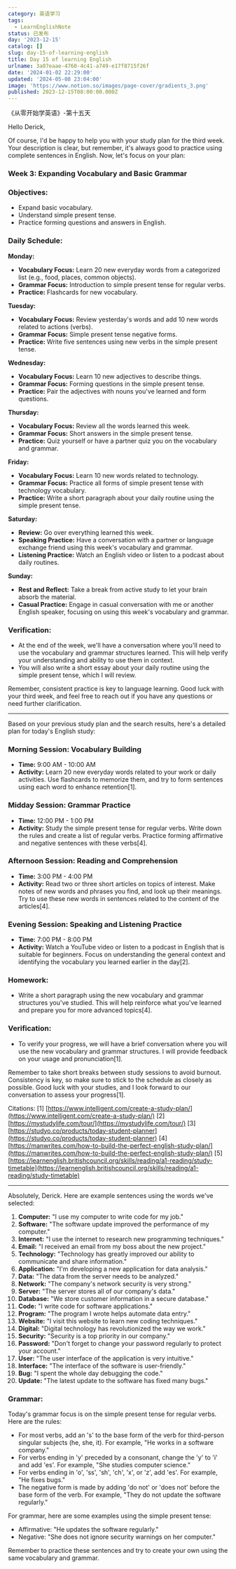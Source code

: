 ```yaml
---
category: 英语学习
tags:
  - LearnEnglishNote
status: 已发布
day: '2023-12-15'
catalog: []
slug: day-15-of-learning-english
title: Day 15 of learning English
urlname: 3a07eaae-4760-4c41-a749-e17f8715f26f
date: '2024-01-02 22:29:00'
updated: '2024-05-08 23:04:00'
image: 'https://www.notion.so/images/page-cover/gradients_3.png'
published: 2023-12-15T08:00:00.000Z
---
```


《从零开始学英语》-第十五天


Hello Derick,


Of course, I'd be happy to help you with your study plan for the third week. Your description is clear, but remember, it's always good to practice using complete sentences in English. Now, let's focus on your plan:


### Week 3: Expanding Vocabulary and Basic Grammar


### Objectives:

- Expand basic vocabulary.
- Understand simple present tense.
- Practice forming questions and answers in English.

### Daily Schedule:


**Monday:**

- **Vocabulary Focus:** Learn 20 new everyday words from a categorized list (e.g., food, places, common objects).
- **Grammar Focus:** Introduction to simple present tense for regular verbs.
- **Practice:** Flashcards for new vocabulary.

**Tuesday:**

- **Vocabulary Focus:** Review yesterday's words and add 10 new words related to actions (verbs).
- **Grammar Focus:** Simple present tense negative forms.
- **Practice:** Write five sentences using new verbs in the simple present tense.

**Wednesday:**

- **Vocabulary Focus:** Learn 10 new adjectives to describe things.
- **Grammar Focus:** Forming questions in the simple present tense.
- **Practice:** Pair the adjectives with nouns you've learned and form questions.

**Thursday:**

- **Vocabulary Focus:** Review all the words learned this week.
- **Grammar Focus:** Short answers in the simple present tense.
- **Practice:** Quiz yourself or have a partner quiz you on the vocabulary and grammar.

**Friday:**

- **Vocabulary Focus:** Learn 10 new words related to technology.
- **Grammar Focus:** Practice all forms of simple present tense with technology vocabulary.
- **Practice:** Write a short paragraph about your daily routine using the simple present tense.

**Saturday:**

- **Review:** Go over everything learned this week.
- **Speaking Practice:** Have a conversation with a partner or language exchange friend using this week's vocabulary and grammar.
- **Listening Practice:** Watch an English video or listen to a podcast about daily routines.

**Sunday:**

- **Rest and Reflect:** Take a break from active study to let your brain absorb the material.
- **Casual Practice:** Engage in casual conversation with me or another English speaker, focusing on using this week's vocabulary and grammar.

### Verification:

- At the end of the week, we'll have a conversation where you'll need to use the vocabulary and grammar structures learned. This will help verify your understanding and ability to use them in context.
- You will also write a short essay about your daily routine using the simple present tense, which I will review.

Remember, consistent practice is key to language learning. Good luck with your third week, and feel free to reach out if you have any questions or need further clarification.


---


Based on your previous study plan and the search results, here's a detailed plan for today's English study:


### Morning Session: Vocabulary Building

- **Time:** 9:00 AM - 10:00 AM
- **Activity:** Learn 20 new everyday words related to your work or daily activities. Use flashcards to memorize them, and try to form sentences using each word to enhance retention[1].

### Midday Session: Grammar Practice

- **Time:** 12:00 PM - 1:00 PM
- **Activity:** Study the simple present tense for regular verbs. Write down the rules and create a list of regular verbs. Practice forming affirmative and negative sentences with these verbs[4].

### Afternoon Session: Reading and Comprehension

- **Time:** 3:00 PM - 4:00 PM
- **Activity:** Read two or three short articles on topics of interest. Make notes of new words and phrases you find, and look up their meanings. Try to use these new words in sentences related to the content of the articles[4].

### Evening Session: Speaking and Listening Practice

- **Time:** 7:00 PM - 8:00 PM
- **Activity:** Watch a YouTube video or listen to a podcast in English that is suitable for beginners. Focus on understanding the general context and identifying the vocabulary you learned earlier in the day[2].

### Homework:

- Write a short paragraph using the new vocabulary and grammar structures you've studied. This will help reinforce what you've learned and prepare you for more advanced topics[4].

### Verification:

- To verify your progress, we will have a brief conversation where you will use the new vocabulary and grammar structures. I will provide feedback on your usage and pronunciation[1].

Remember to take short breaks between study sessions to avoid burnout. Consistency is key, so make sure to stick to the schedule as closely as possible. Good luck with your studies, and I look forward to our conversation to assess your progress[1].


Citations:
[1] [https://www.intelligent.com/create-a-study-plan/](https://www.intelligent.com/create-a-study-plan/)
[2] [https://mystudylife.com/tour/](https://mystudylife.com/tour/)
[3] [https://studyo.co/products/today-student-planner](https://studyo.co/products/today-student-planner)
[4] [https://manwrites.com/how-to-build-the-perfect-english-study-plan/](https://manwrites.com/how-to-build-the-perfect-english-study-plan/)
[5] [https://learnenglish.britishcouncil.org/skills/reading/a1-reading/study-timetable](https://learnenglish.britishcouncil.org/skills/reading/a1-reading/study-timetable)


---


Absolutely, Derick. Here are example sentences using the words we've selected:

1. **Computer:** "I use my computer to write code for my job."
2. **Software:** "The software update improved the performance of my computer."
3. **Internet:** "I use the internet to research new programming techniques."
4. **Email:** "I received an email from my boss about the new project."
5. **Technology:** "Technology has greatly improved our ability to communicate and share information."
6. **Application:** "I'm developing a new application for data analysis."
7. **Data:** "The data from the server needs to be analyzed."
8. **Network:** "The company's network security is very strong."
9. **Server:** "The server stores all of our company's data."
10. **Database:** "We store customer information in a secure database."
11. **Code:** "I write code for software applications."
12. **Program:** "The program I wrote helps automate data entry."
13. **Website:** "I visit this website to learn new coding techniques."
14. **Digital:** "Digital technology has revolutionized the way we work."
15. **Security:** "Security is a top priority in our company."
16. **Password:** "Don't forget to change your password regularly to protect your account."
17. **User:** "The user interface of the application is very intuitive."
18. **Interface:** "The interface of the software is user-friendly."
19. **Bug:** "I spent the whole day debugging the code."
20. **Update:** "The latest update to the software has fixed many bugs."

### **Grammar:**


Today's grammar focus is on the simple present tense for regular verbs. Here are the rules:

- For most verbs, add an 's' to the base form of the verb for third-person singular subjects (he, she, it). For example, "He works in a software company."
- For verbs ending in 'y' preceded by a consonant, change the 'y' to 'i' and add 'es'. For example, "She studies computer science."
- For verbs ending in 'o', 'ss', 'sh', 'ch', 'x', or 'z', add 'es'. For example, "He fixes bugs."
- The negative form is made by adding 'do not' or 'does not' before the base form of the verb. For example, "They do not update the software regularly."

For grammar, here are some examples using the simple present tense:

- Affirmative: "He updates the software regularly."
- Negative: "She does not ignore security warnings on her computer."

Remember to practice these sentences and try to create your own using the same vocabulary and grammar.

